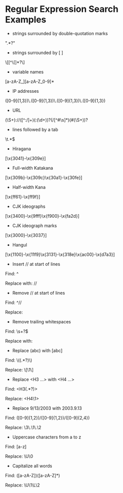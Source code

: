 # Regular Expression Search Examples

- strings surrounded by double-quotation marks

".\*?"
- strings surrounded by \[ \]

\\\[\[^\\\[\]\*?\\\]
- variable names

\[a-zA-Z\_\]\[a-zA-Z\_0-9\]\*
- IP addresses

(\[0-9\]{1,3})\\.(\[0-9\]{1,3})\\.(\[0-9\]{1,3})\\.(\[0-9\]{1,3})
- URL

(\\S+)://(\[^:/\]+)(:(\\d+))?(/\[^#\\s\]\*)(#(\\S+))?
- lines followed by a tab

\\t.\*$
- Hiragana

\[\\x{3041}-\\x{309e}\]
- Full-width Katakana

\[\\x{309b}-\\x{309c}\\x{30a1}-\\x{30fe}\]
- Half-width Kana

\[\\x{ff61}-\\x{ff9f}\]
- CJK ideographs

\[\\x{3400}-\\x{9fff}\\x{f900}-\\x{fa2d}\]
- CJK ideograph marks

\[\\x{3000}-\\x{3037}\]
- Hangul

\[\\x{1100}-\\x{11f9}\\x{3131}-\\x{318e}\\x{ac00}-\\x{d7a3}\]
- Insert // at start of lines

Find: ^

Replace with: //
- Remove // at start of lines

Find: ^//

Replace:
- Remove trailing whitespaces

Find: \\s+?$

Replace with:
- Replace (abc) with \[abc\]

Find: \\((.\*?)\\)

Replace: \\\[\\1\\\]
- Replace <H3 ...> with <H4 ...>

Find: <H3(.\*?)>

Replace: <H4\\1>
- Replace 9/13/2003 with 2003.9.13

Find: (\[0-9\]{1,2})/(\[0-9\]{1,2})/(\[0-9\]{2,4})

Replace: \\3\\.\\1\\.\\2
- Uppercase characters from a to z

Find: \[a-z\]

Replace: \\U\\0
- Capitalize all words

Find: (\[a-zA-Z\])(\[a-zA-Z\]\*)

Replace: \\U\\1\\L\\2
